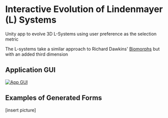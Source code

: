 Interactive Evolution of Lindenmayer (L) Systems
===============

Unity app to evolve 3D L-Systems using user preference as the selection metric

The L-systems take a similar approach to Richard Dawkins' [Biomorphs](http://www.emergentmind.com/biomorphs) but with an added third dimension 



## Application GUI

[![App GUI](https://img.youtube.com/vi/nqRQhmPGNSU/0.jpg)](https://www.youtube.com/watch?v=nqRQhmPGNSU)

## Examples of Generated Forms

[insert picture]


